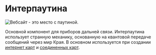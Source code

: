 # Интерпаутина

![Вебсайт - это место с паутиной.](oredict:opencomputers:materialInterweb)

Основной компонент для приборов дальней связи. Интерпаутина использует странную механику, основанную на квантовой передаче сообщений через мир Края. В основном используется при создании [интернет карт](internetCard.md) и [соединенных карт](linkedCard.md).
